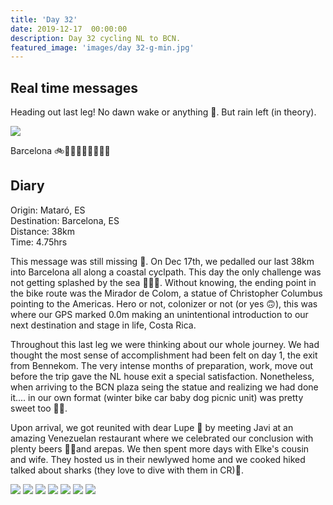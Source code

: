 ```yaml
---
title: 'Day 32'
date: 2019-12-17  00:00:00
description: Day 32 cycling NL to BCN.
featured_image: 'images/day 32-g-min.jpg'
---
```


## Real time messages

Heading out last leg! No dawn wake or anything 🙊. But rain left (in theory).

<div class="gallery" data-columns="1">
	<img src="/images/day 32-a-min.jpg">
</div>

Barcelona 🚲🖤🚴🏼‍♀🚴‍♂👶🐶

## Diary 


Origin: Mataró, ES <br>
Destination: Barcelona, ES <br>
Distance: 38km <br>
Time: 4.75hrs <br>

This message was still missing 😬. On Dec 17th, we pedalled our last 38km into Barcelona all along a coastal cyclpath. This day the only challenge was not getting splashed by the sea 🌊💦💙. Without knowing, the ending point in the bike route was the Mirador de Colom, a statue of Christopher Columbus pointing to the Americas. Hero or not, colonizer or not (or yes 🙃), this was where our GPS marked 0.0m making an unintentional introduction to our next destination and stage in life, Costa Rica.

Throughout this last leg we were thinking about our whole journey. We had thought the most sense of accomplishment had been felt on day 1, the exit from Bennekom. The very intense months of preparation, work, move out before the trip gave the NL house exit a special satisfaction. Nonetheless, when arriving to the BCN plaza seing the statue and realizing we had done it.... in our own format (winter bike car baby dog picnic unit) was pretty sweet too 🏁🤩.

Upon arrival, we got reunited with dear Lupe 🐾 by meeting Javi at an amazing Venezuelan restaurant where we celebrated our conclusion with plenty beers 🍻🍺and arepas. We then spent more days with Elke's cousin and wife. They hosted us in their newlywed home and we cooked hiked talked about sharks (they love to dive with them in CR)🦈.

<div class="gallery" data-columns="1">
	<img src="/images/day 32-a-min.jpg">
	<img src="/images/day 32-b-min.jpg">
	<img src="/images/day 32-c-min.jpg">
	<img src="/images/day 32-d-min.jpg">
	<img src="/images/day 32-e-min.jpg">
	<img src="/images/day 32-f-min.jpg">
	<img src="/images/day 32-g-min.jpg">
</div>

